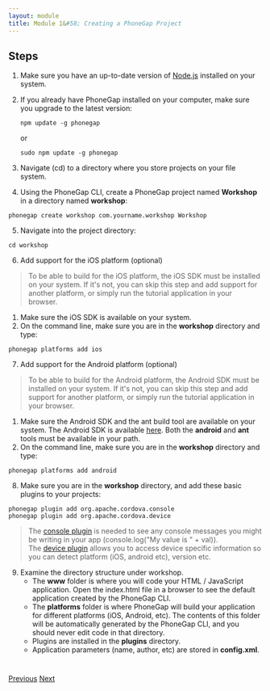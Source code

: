 ```yaml
---
layout: module
title: Module 1&#58; Creating a PhoneGap Project
---
```

## Steps

1. Make sure you have an up-to-date version of [Node.js](http://nodejs.org/) installed on your system.

2. If you already have PhoneGap installed on your computer, make sure you upgrade to the latest version:

    ```      
    npm update -g phonegap
    ```
          
      or
      
    ```
    sudo npm update -g phonegap
    ```
      
3. Navigate (cd) to a directory where you store projects on your file system.

4. Using the PhoneGap CLI, create a PhoneGap project named **Workshop** in a directory named **workshop**:

```        
phonegap create workshop com.yourname.workshop Workshop
```        

5. Navigate into the project directory:

```
cd workshop        
```

6. Add support for the iOS platform (optional)

> To be able to build for the iOS platform, the iOS SDK must be installed on your system. If it's not, 
you can skip this step and add support for another platform, or simply run the tutorial application in your 
browser.
1. Make sure the iOS SDK is available on your system.
2. On the command line, make sure you are in the **workshop** directory and type: 
                                    
                                
```        
phonegap platforms add ios
```        
        
7. Add support for the Android platform (optional)

> To be able to build for the Android platform, the Android SDK must be installed on your system. If it's not, 
you can skip this step and add support for another platform, or simply run the tutorial application in your browser.
1. Make sure the Android SDK and the ant build tool are available on your system. The Android SDK is available 
[here](http://developer.android.com/sdk). Both the **android** and **ant** tools must be available in your path.
2. On the command line, make sure you are in the **workshop** directory and type:

        
```
phonegap platforms add android
```        

8. Make sure you are in the **workshop** directory, and add these basic plugins to your projects:

```          
phonegap plugin add org.apache.cordova.console
phonegap plugin add org.apache.cordova.device
```        
        
> The [console plugin](https://github.com/apache/cordova-plugin-console) is needed to see any console messages you might be writing in your app (console.log("My value is " + val)).  
> The [device plugin](https://github.com/apache/cordova-plugin-device) allows you to access device specific information so you can detect platform (iOS, android etc), version etc. 
  
9. Examine the directory structure under workshop.
    - The **www** folder is where you will code your HTML / JavaScript application. Open the index.html file in a 
    browser to see the default application created by the PhoneGap CLI.
    - The **platforms** folder is where PhoneGap will build your application for different platforms (iOS, Android, 
    etc). The contents of this folder will be automatically generated by the PhoneGap CLI, 
    and you should never edit code in that directory.
    - Plugins are installed in the **plugins** directory.
    - Application parameters (name, author, etc) are stored in **config.xml**. 


<div class="row" style="margin-top:40px;">
<div class="col-sm-12">
<a href="index.html" class="btn btn-default"><i class="glyphicon glyphicon-chevron-left"></i> Previous</a>
<a href="build-project.html" class="btn btn-default pull-right">Next <i class="glyphicon
glyphicon-chevron-right"></i></a>
</div>
</div>

